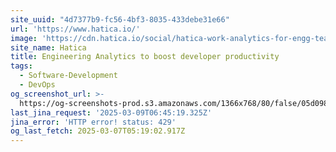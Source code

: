 ```yaml
---
site_uuid: "4d7377b9-fc56-4bf3-8035-433debe31e66"
url: 'https://www.hatica.io/'
image: 'https://cdn.hatica.io/social/hatica-work-analytics-for-engg-teams.png'
site_name: Hatica
title: Engineering Analytics to boost developer productivity
tags:
  - Software-Development
  - DevOps
og_screenshot_url: >-
  https://og-screenshots-prod.s3.amazonaws.com/1366x768/80/false/05d0981c63a08f749a8004e941502dcbea1da01d43f255a930e6f680c1d8abe9.jpeg
last_jina_request: '2025-03-09T06:45:19.325Z'
jina_error: 'HTTP error! status: 429'
og_last_fetch: 2025-03-07T05:19:02.917Z
---
```


